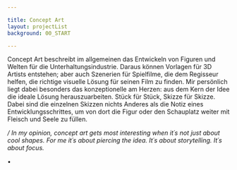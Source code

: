 ```yaml
---

title: Concept Art
layout: projectList
background: 00_START

---
```


Concept Art beschreibt im allgemeinen das Entwickeln von Figuren und Welten für die Unterhaltungsindustrie. Daraus können Vorlagen für 3D Artists entstehen; aber auch Szenerien für Spielfilme, die dem Regisseur helfen, die richtige visuelle Lösung für seinen Film zu finden.
Mir persönlich liegt dabei besonders das konzeptionelle am Herzen: aus dem Kern der Idee die ideale Lösung herauszuarbeiten. Stück für Stück, Skizze für Skizze. Dabei sind die einzelnen Skizzen nichts Anderes als die Notiz eines Entwicklungsschrittes, um von dort die Figur oder den Schauplatz weiter mit Fleisch und Seele zu füllen. 

*/ In my opinion, concept art gets most interesting when it´s not just about cool shapes. For me it´s about piercing the idea. It´s about storytelling. It´s about focus.*

• 